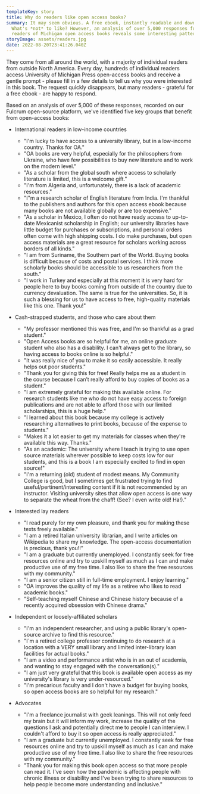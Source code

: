 ```yaml
---
templateKey: story
title: Why do readers like open access books?
summary: It may seem obvious. A free ebook, instantly readable and downloadable.
  What's *not* to like? However, an analysis of over 5,000 responses from
  readers of Michigan open access books reveals some interesting patterns.
storyImage: assets/readers.jpg
date: 2022-08-20T23:41:26.040Z
---
```

They come from all around the world, with a majority of individual readers from outside North America. Every day, hundreds of individual readers access University of Michigan Press open-access books and receive a gentle prompt - please fill in a few details to tell us why you were interested in this book. The request quickly disappears, but many readers - grateful for a free ebook - are happy to respond.

Based on an analysis of over 5,000 of these responses, recorded on our Fulcrum open-source platform, we've identified five key groups that benefit from open-access books:

* International readers in low-income countries

  * "I'm lucky to have access to a university library, but in a low-income country. Thanks for OA."
  * "OA books are very helpful, especially for the philosophers from Ukraine, who have few possibilities to buy new literature and to work on the modern level."
  * "As a scholar from the global south where access to scholarly literature is limited, this is a welcome gift."
  * "I'm from Algeria and, unfortunately, there is a lack of academic resources."
  * "I"m a research scholar of English literature from India. I'm thankful to the publishers and authors for this open access ebook because many books are not available globally or are too expensive."
  * "As a scholar in Mexico, I often do not have ready access to up-to-date Mexicanist scholarship in English; our university libraries have little budget for purchases or subscriptions, and personal orders often come with high shipping costs. I do make purchases, but open access materials are a great resource for scholars working across borders of all kinds."
  * "I am from Suriname, the Southern part of the World. Buying books is difficult because of costs and postal services. I think more scholarly books should be accessible to us researchers from the south."
  * "I work in Turkey and especially at this moment it is very hard for people here to buy books coming from outside of the country due to currency devaluation. The same is true for the universities. So, it is such a blessing for us to have access to free, high-quality materials like this one. Thank you!"
* Cash-strapped students, and those who care about them

  * "My professor mentioned this was free, and I'm so thankful as a grad student."
  * "Open Access books are so helpful for me, an online graduate student who also has a disability. I can't always get to the library, so having access to books online is so helpful."
  * "It was really nice of you to make it so easily accessible. It really helps out poor students."
  * "Thank you for giving this for free! Really helps me as a student in the course because I can’t really afford to buy copies of books as a student."
  * "I am extremely grateful for making this available online. For research students like me who do not have easy access to foreign publications and are not able to afford those with our limited scholarships, this is a huge help."
  * "I learned about this book because my college is actively researching alternatives to print books, because of the expense to students."
  * "Makes it a lot easier to get my materials for classes when they're available this way. Thanks."
  * "As an academic: The university where I teach is trying to use open source materials wherever possible to keep costs low for our students, and this is a book I am especially excited to find in open source!"
  * "I'm a returning (old) student of modest means. My Community College is good, but I sometimes get frustrated trying to find useful/pertinent/interesting content if it is not recommended by an instructor. Visiting university sites that allow open access is one way to separate the wheat from the chaff! (See? I even write old! Ha!)."
* Interested lay readers

  * "I read purely for my own pleasure, and thank you for making these texts freely available."
  * "I am a retired Italian university librarian, and I write articles on Wikipedia to share my knowledge. The open-access documentation is precious, thank you!!"
  * "I am a graduate but currently unemployed. I constantly seek for free resources online and try to upskill myself as much as I can and make productive use of my free time. I also like to share the free resources with my community." 
  * "I am a senior citizen still in full-time employment. I enjoy learning."
  * "OA improves the quality of my life as a retiree who likes to read academic books."
  * "Self-teaching myself Chinese and Chinese history because of a recently acquired obsession with Chinese drama."
* Independent or loosely-affiliated scholars

  * "I'm an independent researcher, and using a public library's open-source archive to find this resource."
  * "I´m a retired college professor continuing to do research at a location with a VERY small library and limited inter-library loan facilities for actual books."
  * "I am a video and performance artist who is in an out of academia, and wanting to stay engaged with the conversation(s)."
  * "I am just very grateful that this book is available open access as my university's library is very under-resourced."
  * "I'm precarious faculty and I don't have a budget for buying books, so open access books are so helpful for my research."
* Advocates

  * "I'm a freelance journalist with geek leanings. This will not only feed my brain but it will inform my work, increase the quality of the questions I ask and potentially direct me to people I can interview. I couldn't afford to buy it so open access is really appreciated."
  * "I am a graduate but currently unemployed. I constantly seek for free resources online and try to upskill myself as much as I can and make productive use of my free time. I also like to share the free resources with my community."
  * "Thank you for making this book open access so that more people can read it. I've seen how the pandemic is affecting people with chronic illness or disability and I've been trying to share resources to help people become more understanding and inclusive."